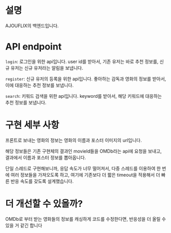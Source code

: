 # 설명

AJOUFLIX의 백엔드입니다.

# API endpoint

`login`: 로그인을 위한 api입니다. user id를 받아서, 기존 유저는 바로 추천 정보를, 신규 유저는 신규 유저라는 알림을 보냅니다.

`register`: 신규 유저의 등록을 위한 api입니다. 좋아하는 감독과 영화의 정보를 받아서, 이에 대응하는 추천 정보를 보냅니다.

`search`: 키워드 검색을 위한 api입니다. keyword를 받아서, 해당 키워드에 대응하는 추천 정보를 보냅니다.

# 구현 세부 사항

프론트로 보내는 영화의 정보는 영화의 이름과 포스터 이미지의 url입니다.

해당 정보들은 기존 구현체의 결과인 movieId들을 OMDb라는 api에 요청을 보내고, 결과에서 이름과 포스터 정보를 뽑아옵니다.

단일 스레드로 구현해보니까, 응답 속도가 너무 떨어져서, 다중 스레드를 이용하여 한 번에 여러 정보들을 가져오도록 하고, 여기에 기존보다 더 짧은 timeout을 적용해서 더 빠른 반응 속도를 갖도록 설계했습니다.

# 더 개선할 수 있을까?
OMDb로 부터 받는 영화들의 정보를 캐싱하게 코드를 수정한다면, 반응성을 더 올릴 수 있을 거 같긴 합니다
